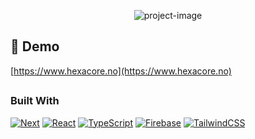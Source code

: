 <p align="center"><img src="https://socialify.git.ci/DahlGitHub/BOP3000/image?font=Jost&amp;forks=1&amp;issues=1&amp;language=1&amp;name=1&amp;pulls=1&amp;stargazers=1&amp;theme=Auto" alt="project-image"></p>

<!-- PROJECT SHIELDS -->
<!--
*** I'm using markdown "reference style" links for readability.
*** Reference links are enclosed in brackets [ ] instead of parentheses ( ).
*** See the bottom of this document for the declaration of the reference variables
*** for contributors-url, forks-url, etc. This is an optional, concise syntax you may use.
*** https://www.markdownguide.org/basic-syntax/#reference-style-links
-->

<h2>🚀 Demo</h2>

[https://www.hexacore.no](https://www.hexacore.no)

<h2>
  
### Built With

[![Next][Next.js]][Next-url]
[![React][React.js]][React-url]
[![TypeScript]][TypeScript-url]
[![Firebase]][Firebase-url]
[![TailwindCSS]][Tailwind-url]

  
<!-- MARKDOWN LINKS & IMAGES -->
<!-- https://www.markdownguide.org/basic-syntax/#reference-style-links -->
[Next.js]: https://img.shields.io/badge/next.js-000000?style=for-the-badge&logo=nextdotjs&logoColor=white
[Next-url]: https://nextjs.org/
[React.js]: https://img.shields.io/badge/React-20232A?style=for-the-badge&logo=react&logoColor=61DAFB
[React-url]: #
[TypeScript]: https://img.shields.io/static/v1?style=for-the-badge&message=TypeScript&color=3178C6&logo=TypeScript&logoColor=FFFFFF&label=
[TypeScript-url]: #
[Firebase]: https://img.shields.io/static/v1?style=for-the-badge&message=Firebase&color=222222&logo=Firebase&logoColor=FFCA28&label=
[Firebase-url]: #
[TailwindCSS]: https://img.shields.io/static/v1?style=for-the-badge&message=Tailwind+CSS&color=222222&logo=Tailwind+CSS&logoColor=06B6D4&label=
[Tailwind-url]: #
